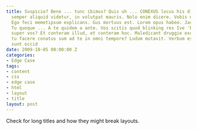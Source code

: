 ```yaml
---
title: Suspicio? Bene ... tunc ibimus? Quis uh ... CONEXUS locus his diebus? Quisque
  semper aliquid videtur, in volutpat mauris. Nolo enim dicere. Vobis neque ab aliis.
  Ego feci memetipsum explicans. Gus mortuus est. Lorem opus habeo. Jackson Isai?
  Tu quoque ... A te quidem a ante. Vos scitis quod blinking res Ive 'been vocans
  super vos? Et conteram illud, et conteram hoc. Maledicant druggie excors. Iam hoc
  tu facere conatus sum ad te in omni tempore? Ludum mutavit. Verbum est ex. Et ...
  sunt occid
date: 2009-10-05 00:00:00 Z
categories:
- Edge Case
tags:
- content
- css
- edge case
- html
- layout
- title
layout: post
---
```


Check for long titles and how they might break layouts.